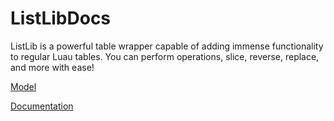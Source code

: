 # ListLibDocs
ListLib is a powerful table wrapper capable of adding immense functionality to regular Luau tables. You can perform operations, slice, reverse, replace, and more with ease!

[Model](https://www.roblox.com/library/6374598616/ListLib)

[Documentation](https://thecarbyneuniverse.github.io/ListLib/)
